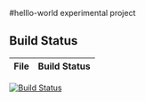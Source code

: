 #helllo-world
experimental project

## Build Status

File|Build Status
---|---
[![Build Status](https://travis-ci.com/bahongshan/first.svg?branch=master)](https://travis-ci.com/bahongshan/first)
